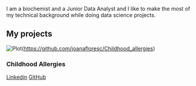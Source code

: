 I am a biochemist and a Junior Data Analyst and I like to make the most of my technical background while doing data science projects.
  

## My projects  


![Plot](logo.png)(https://github.com/joanafloresc/Childhood_allergies)

### Childhood Allergies




[Linkedin](https://www.linkedin.com/in/joanafloresc/)
[GitHub](https://github.com/joanafloresc)